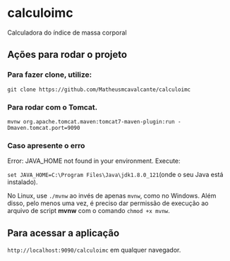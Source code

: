 # calculoimc

Calculadora do índice de massa corporal

## Ações para rodar o projeto

### Para fazer clone, utilize:

`git clone https://github.com/Matheusmcavalcante/calculoimc`

### Para rodar com o Tomcat.

`mvnw org.apache.tomcat.maven:tomcat7-maven-plugin:run -Dmaven.tomcat.port=9090`

### Caso apresente o erro

Error: JAVA_HOME not found in your environment. Execute:

`set JAVA_HOME=C:\Program Files\Java\jdk1.8.0_121`(onde o seu Java está instalado).

No Linux, use `./mvnw` ao invés de apenas `mvnw`, como no Windows. Além disso, pelo menos uma vez, é preciso dar permissão de execução ao arquivo de script **mvnw** com o comando `chmod +x mvnw`.

## Para acessar a aplicação

`http://localhost:9090/calculoimc` em qualquer navegador.